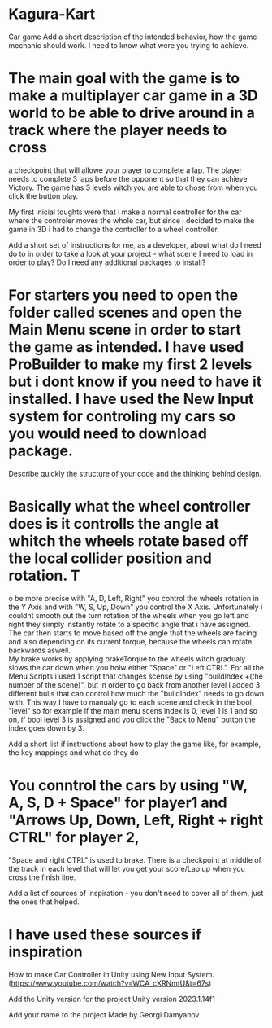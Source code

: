# Kagura-Kart
Car game
Add a short description of the intended behavior, how the game mechanic should work. I need to know what were you trying to achieve.
# The main goal with the game is to make a multiplayer car game in a 3D world to be able to drive around in a track where the player needs to cross 
a checkpoint that will allowe your player to complete a lap. The player needs to complete 3 laps before the opponent so that they can achieve Victory. 
The game has 3 levels witch you are able to chose from when you click the button play. 

My first inicial toughts were that i make a normal controller for the car where the controler moves the whole car, 
but since i decided to make the game in 3D i had to change the controller to a wheel controller. 

	
Add a short set of instructions for me, as a developer, about what do I need do to in order to take a look at your project - what scene I need to load in order to play? Do I need any additional packages to install?
# For starters you need to open the folder called scenes and open the Main Menu scene in order to start the game as intended. I have used ProBuilder to make my first 2 levels but i dont know if you need to have it installed. I have used the New Input system for controling my cars so you would need to download package. 

Describe quickly the structure of your code and the thinking behind design.
# Basically what the wheel controller does is it controlls the angle at whitch the wheels rotate based off the local collider position and rotation. T
o be more precise with "A, D, Left, Right" you control the wheels rotation in the Y Axis and with "W, S, Up, Down" you control the X Axis.
Unfortunately i couldnt smooth out the turn rotation of the wheels when you go left and right they simply instantly rotate to a specific angle that i have assigned. 
The car then starts to move based off the angle that the wheels are facing and also depending on its current torque, because the wheels can rotate backwards aswell.  
My brake works by applying brakeTorque to the wheels witch gradualy slows the car down when you holw either "Space" or "Left CTRL". 
For all the Menu Scripts i used 1 script that changes scense by using "buildIndex +(the number of the scene)", 
but in order to go back from another level i added 3 different bulls that can control how much the "buildIndex" needs to go down with. 
This way I have to manualy go to each scene and check in the bool "level" so for example if the main menu scens index is 0, 
level 1 is 1 and so on, if bool level 3 is assigned and you click the "Back to Menu" button the index goes down by 3.
	
Add a short list if instructions about how to play the game like, for example, the key mappings and what do they do
# You conntrol the cars by using "W, A, S, D + Space" for player1 and "Arrows Up, Down, Left, Right + right CTRL" for player 2, 
"Space and right CTRL" is used to brake. There is a checkpoint at middle of the track in each level that will let you get your score/Lap up when you cross the finish line. 
	
Add a list of sources of inspiration - you don't need to cover all of them, just the ones that helped.
# I have used these sources if inspiration
How to make Car Controller in Unity using New Input System. (https://www.youtube.com/watch?v=WCA_cXRNmtU&t=67s)

Add the Unity version for the project
Unity version 2023.1.14f1

Add your name to the project
Made by Georgi Damyanov
